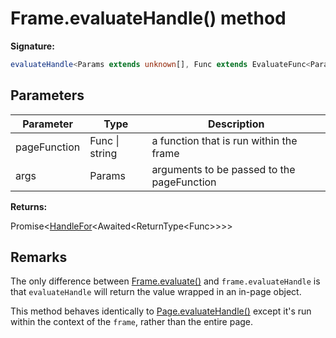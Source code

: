 # Frame.evaluateHandle() method

**Signature:**

```typescript
evaluateHandle<Params extends unknown[], Func extends EvaluateFunc<Params> = EvaluateFunc<Params>>(pageFunction: Func | string, ...args: Params): Promise<HandleFor<Awaited<ReturnType<Func>>>>;
```

## Parameters

| Parameter    | Type           | Description                                |
| ------------ | -------------- | ------------------------------------------ |
| pageFunction | Func \| string | a function that is run within the frame    |
| args         | Params         | arguments to be passed to the pageFunction |

**Returns:**

Promise&lt;[HandleFor](./puppeteer.handlefor.md)&lt;Awaited&lt;ReturnType&lt;Func&gt;&gt;&gt;&gt;

## Remarks

The only difference between [Frame.evaluate()](./puppeteer.frame.evaluate.md) and `frame.evaluateHandle` is that `evaluateHandle` will return the value wrapped in an in-page object.

This method behaves identically to [Page.evaluateHandle()](./puppeteer.page.evaluatehandle.md) except it's run within the context of the `frame`, rather than the entire page.
